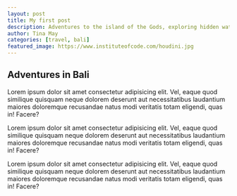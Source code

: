 ```yaml
---
layout: post
title: My first post
description: Adventures to the island of the Gods, exploring hidden waterfalls.
author: Tina May
categories: [travel, bali]
featured_image: https://www.instituteofcode.com/houdini.jpg
---
```


## Adventures in Bali

Lorem ipsum dolor sit amet consectetur adipisicing elit. Vel, eaque quod similique quisquam neque dolorem deserunt aut necessitatibus laudantium maiores doloremque recusandae natus modi veritatis totam eligendi, quas in! Facere?

Lorem ipsum dolor sit amet consectetur adipisicing elit. Vel, eaque quod similique quisquam neque dolorem deserunt aut necessitatibus laudantium maiores doloremque recusandae natus modi veritatis totam eligendi, quas in! Facere?

Lorem ipsum dolor sit amet consectetur adipisicing elit. Vel, eaque quod similique quisquam neque dolorem deserunt aut necessitatibus laudantium maiores doloremque recusandae natus modi veritatis totam eligendi, quas in! Facere?